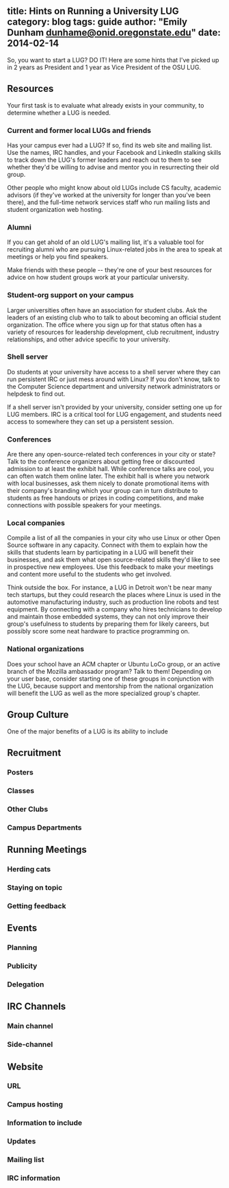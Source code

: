 title: Hints on Running a University LUG
category: blog
tags: guide
author: "Emily Dunham <dunhame@onid.oregonstate.edu>"
date: 2014-02-14
---

So, you want to start a LUG? DO IT! Here are some hints that I've picked up in
2 years as President and 1 year as Vice President of the OSU LUG. 

## Resources

Your first task is to evaluate what already exists in your community, to
determine whether a LUG is needed. 

### Current and former local LUGs and friends

Has your campus ever had a LUG? If so, find its web site and mailing list. Use
the names, IRC handles, and your Facebook and LinkedIn stalking skills to
track down the LUG's former leaders and reach out to them to see whether
they'd be willing to advise and mentor you in resurrecting their old group. 

Other people who might know about old LUGs include CS faculty, academic
advisors (if they've worked at the university for longer than you've been
there), and the full-time network services staff who run mailing lists and
student organization web hosting. 

### Alumni

If you can get ahold of an old LUG's mailing list, it's a valuable tool for
recruiting alumni who are pursuing Linux-related jobs in the area to speak at
meetings or help you find speakers. 

Make friends with these people -- they're one of your best resources for
advice on how student groups work at your particular university. 

### Student-org support on your campus

Larger universities often have an association for student clubs. Ask the
leaders of an existing club who to talk to about becoming an official student
organization. The office where you sign up for that status often has a variety
of resources for leadership development, club recruitment, industry
relationships, and other advice specific to your university. 

### Shell server

Do students at your university have access to a shell server where they can
run persistent IRC or just mess around with Linux? If you don't know, talk to
the Computer Science department and university network administrators or
helpdesk to find out. 

If a shell server isn't provided by your university, consider setting one up
for LUG members. IRC is a critical tool for LUG engagement, and students need
access to somewhere they can set up a persistent session. 

### Conferences

Are there any open-source-related tech conferences in your city or state? Talk
to the conference organizers about getting free or discounted admission to at
least the exhibit hall. While conference talks are cool, you can often watch
them online later. The exhibit hall is where you network with local
businesses, ask them nicely to donate promotional items with their company's
branding which your group can in turn distribute to students as free handouts
or prizes in coding competitions, and make connections with possible speakers
for your meetings. 

### Local companies

Compile a list of all the companies in your city who use Linux or other Open
Source software in any capacity. Connect with them to explain how the skills
that students learn by participating in a LUG will benefit their businesses,
and ask them what open source-related skills they'd like to see in prospective
new employees. Use this feedback to make your meetings and content more useful
to the students who get involved. 

Think outside the box. For instance, a LUG in Detroit won't be near many tech
startups, but they could research the places where Linux is used in the
automotive manufacturing industry, such as production line robots and test
equipment. By connecting with a company who hires technicians to develop and
maintain those embedded systems, they can not only improve their group's
usefulness to students by preparing them for likely careers, but possibly
score some neat hardware to practice programming on. 

### National organizations

Does your school have an ACM chapter or Ubuntu LoCo group, or an active branch
of the Mozilla ambassador program? Talk to them! Depending on your user base,
consider starting one of these groups in conjunction with the LUG, because
support and mentorship from the national organization will benefit the LUG as
well as the more specialized group's chapter. 

## Group Culture

One of the major benefits of a LUG is its ability to include 

## Recruitment

### Posters


### Classes
### Other Clubs
### Campus Departments

## Running Meetings

### Herding cats
### Staying on topic
### Getting feedback

## Events

### Planning
### Publicity
### Delegation

## IRC Channels

### Main channel
### Side-channel

## Website

### URL
### Campus hosting
### Information to include
### Updates
### Mailing list
### IRC information
[officers]:http://lug.oregonstate.edu/contact/

